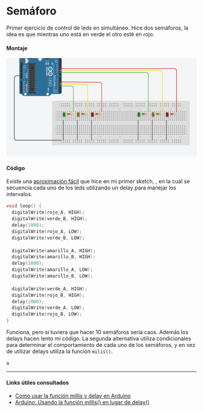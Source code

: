 # Semáforo

Primer ejercicio de control de leds en simultáneo. Hice dos semáforos, la idea es que mientras uno está en verde el otro esté en rojo. 

#### Montaje

![Setup del arduino](https://github.com/sofiacastaneda/fundamentos-3/blob/main/sketches%20ino/A0-semaforo/setup-semaforo.png)


#### Código

Existe una [aproximación fácil](https://github.com/sofiacastaneda/fundamentos-3/blob/main/sketches%20ino/A0-semaforo/secuencia_simple_semaforo_doble.ino) que hice en mi primer sketch, , en la cual se secuencia cada uno de los leds utilizando un delay para manejar los intervalos. 

```C++
void loop() {
  digitalWrite(rojo_A, HIGH);
  digitalWrite(verde_B, HIGH);
  delay(1000);
  digitalWrite(rojo_A, LOW);
  digitalWrite(verde_B, LOW);

  digitalWrite(amarillo_A, HIGH);
  digitalWrite(amarillo_B, HIGH);
  delay(1000);
  digitalWrite(amarillo_A, LOW);
  digitalWrite(amarillo_B, LOW);

  digitalWrite(verde_A, HIGH);
  digitalWrite(rojo_B, HIGH);
  delay(1000);
  digitalWrite(verde_A, LOW);
  digitalWrite(rojo_B, LOW);
}
```

Funciona, pero si tuviera que hacer 10 semáforos sería caos. Además los delays hacen lento mi código. La segunda alternativa utiliza condicionales para determinar el comportamiento de cada uno de los semáforos, y en vez de utilizar delays utiliza la función `milis()`.


```C++
a
```

***
#### Links útiles consultados
* [Como usar la función millis y delay en Arduino](https://fidiasrodriguez.com/como-usar-las-funciones-millis-y-delay-en-arduino/)
* [Arduino: Usando la función millis() en lugar de delay()](https://robots-argentina.com.ar/didactica/arduino-usando-la-funcion-millis-en-lugar-de-delay/)
